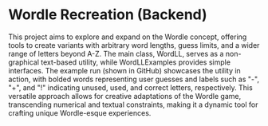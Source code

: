 # Wordle Recreation (Backend)
This project aims to explore and expand on the Wordle concept, offering tools to create variants with arbitrary word lengths, guess limits, and a wider range of letters beyond A-Z. The main class, WordLL, serves as a non-graphical text-based utility, while WordLLExamples provides simple interfaces. The example run (shown in GitHub) showcases the utility in action, with bolded words representing user guesses and labels such as "-", "+", and "!" indicating unused, used, and correct letters, respectively. This versatile approach allows for creative adaptations of the Wordle game, transcending numerical and textual constraints, making it a dynamic tool for crafting unique Wordle-esque experiences.
